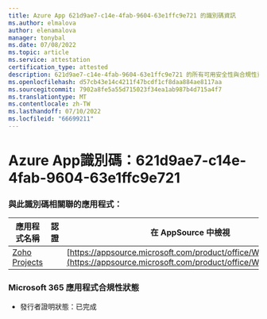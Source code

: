 ```yaml
---
title: Azure App 621d9ae7-c14e-4fab-9604-63e1ffc9e721 的識別碼資訊
ms.author: elmalova
author: elenamalova
manager: tonybal
ms.date: 07/08/2022
ms.topic: article
ms.service: attestation
certification_type: attested
description: 621d9ae7-c14e-4fab-9604-63e1ffc9e721 的所有可用安全性與合規性資訊。
ms.openlocfilehash: d57cb43e14c4211f47bcdf1cf8daa884ae8117aa
ms.sourcegitcommit: 7902a8fe5a55d715023f34ea1ab987b4d715a4f7
ms.translationtype: MT
ms.contentlocale: zh-TW
ms.lasthandoff: 07/10/2022
ms.locfileid: "66699211"
---
```

# <a name="azure-app-id-621d9ae7-c14e-4fab-9604-63e1ffc9e721"></a>Azure App識別碼：621d9ae7-c14e-4fab-9604-63e1ffc9e721


### <a name="apps-associated-with-this-id"></a>與此識別碼相關聯的應用程式：
| **應用程式名稱** | **認證** | **在 AppSource 中檢視** |
|--------------|---------------|-----------------------|
| [Zoho Projects](../forward/WA104381668.md) |  | [https://appsource.microsoft.com/product/office/WA104381668](https://appsource.microsoft.com/product/office/WA104381668) |

### <a name="microsoft-365-app-compliance-status"></a>Microsoft 365 應用程式合規性狀態
- 發行者證明狀態：已完成

